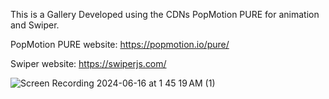 This is a Gallery Developed using the CDNs PopMotion PURE for animation and Swiper.

PopMotion PURE website: https://popmotion.io/pure/

Swiper website: https://swiperjs.com/

![Screen Recording 2024-06-16 at 1 45 19 AM (1)](https://github.com/josgar14/image-gallery-cdn/assets/42749669/054e947f-b0ed-470d-b99a-2666ca024d9e)
